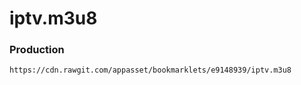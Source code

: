 iptv.m3u8
=========

### Production

    https://cdn.rawgit.com/appasset/bookmarklets/e9148939/iptv.m3u8
